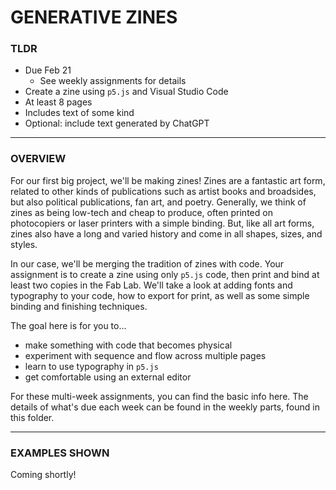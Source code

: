 # GENERATIVE ZINES

### TLDR

* Due Feb 21  
  * See weekly assignments for details  
* Create a zine using `p5.js` and Visual Studio Code  
* At least 8 pages  
* Includes text of some kind  
* Optional: include text generated by ChatGPT  

- - -

### OVERVIEW
For our first big project, we'll be making zines! Zines are a fantastic art form, related to other kinds of publications such as artist books and broadsides, but also political publications, fan art, and poetry. Generally, we think of zines as being low-tech and cheap to produce, often printed on photocopiers or laser printers with a simple binding. But, like all art forms, zines also have a long and varied history and come in all shapes, sizes, and styles.

In our case, we'll be merging the tradition of zines with code. Your assignment is to create a zine using only `p5.js` code, then print and bind at least two copies in the Fab Lab. We'll take a look at adding fonts and typography to your code, how to export for print, as well as some simple binding and finishing techniques.

The goal here is for you to...
- make something with code that becomes physical  
- experiment with sequence and flow across multiple pages  
- learn to use typography in `p5.js`  
- get comfortable using an external editor  

For these multi-week assignments, you can find the basic info here. The details of what's due each week can be found in the weekly parts, found in this folder.

- - -

### EXAMPLES SHOWN  

Coming shortly!

